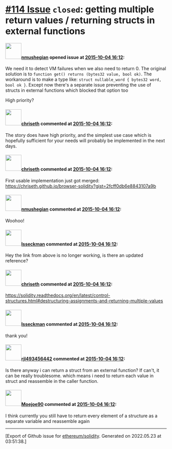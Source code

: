 # [\#114 Issue](https://github.com/ethereum/solidity/issues/114) `closed`: getting multiple return values / returning structs in external functions

#### <img src="https://avatars.githubusercontent.com/u/924397?u=4c3e5a7b67595961461f5ac3e1dd41aca26a5b4b&v=4" width="50">[nmushegian](https://github.com/nmushegian) opened issue at [2015-10-04 16:12](https://github.com/ethereum/solidity/issues/114):

We need it to detect VM failures when we also need to return 0. The original solution is to `function get() returns (bytes32 value, bool ok)`. The workaround is to make a type like: `struct nullable_word { bytes32 word, bool ok }`. Except now there's a separate issue preventing the use of structs in external functions which blocked that option too

High priority?


#### <img src="https://avatars.githubusercontent.com/u/9073706?v=4" width="50">[chriseth](https://github.com/chriseth) commented at [2015-10-04 16:12](https://github.com/ethereum/solidity/issues/114#issuecomment-146014780):

The story does have high priority, and the simplest use case which is hopefully sufficient for your needs will probably be implemented in the next days.

#### <img src="https://avatars.githubusercontent.com/u/9073706?v=4" width="50">[chriseth](https://github.com/chriseth) commented at [2015-10-04 16:12](https://github.com/ethereum/solidity/issues/114#issuecomment-147889737):

First usable implementation just got merged: https://chriseth.github.io/browser-solidity?gist=2fcff0db6e8843107a9b

#### <img src="https://avatars.githubusercontent.com/u/924397?u=4c3e5a7b67595961461f5ac3e1dd41aca26a5b4b&v=4" width="50">[nmushegian](https://github.com/nmushegian) commented at [2015-10-04 16:12](https://github.com/ethereum/solidity/issues/114#issuecomment-148027810):

Woohoo!

#### <img src="https://avatars.githubusercontent.com/u/5060910?u=460400c32b9b4b849e80917f9ef63aa818fc150a&v=4" width="50">[lsseckman](https://github.com/lsseckman) commented at [2015-10-04 16:12](https://github.com/ethereum/solidity/issues/114#issuecomment-164516206):

Hey the link from above is no longer working, is there an updated reference?

#### <img src="https://avatars.githubusercontent.com/u/9073706?v=4" width="50">[chriseth](https://github.com/chriseth) commented at [2015-10-04 16:12](https://github.com/ethereum/solidity/issues/114#issuecomment-164525867):

https://solidity.readthedocs.org/en/latest/control-structures.html#destructuring-assignments-and-returning-multiple-values

#### <img src="https://avatars.githubusercontent.com/u/5060910?u=460400c32b9b4b849e80917f9ef63aa818fc150a&v=4" width="50">[lsseckman](https://github.com/lsseckman) commented at [2015-10-04 16:12](https://github.com/ethereum/solidity/issues/114#issuecomment-164531967):

thank you!

#### <img src="https://avatars.githubusercontent.com/u/5959481?v=4" width="50">[rjl493456442](https://github.com/rjl493456442) commented at [2015-10-04 16:12](https://github.com/ethereum/solidity/issues/114#issuecomment-229593643):

Is there anyway i can return a struct from an external function?
If can't, it can be really troublesome. which means i need to return each value in struct and reassemble in the caller function.

#### <img src="https://avatars.githubusercontent.com/u/23242822?u=33848fcc7ca6fe4ac6b4b8c46689b7ac0bca86ea&v=4" width="50">[Moejoe90](https://github.com/Moejoe90) commented at [2015-10-04 16:12](https://github.com/ethereum/solidity/issues/114#issuecomment-296639532):

I think currently you still have to return every element of a structure as a separate variable and reassemble again


-------------------------------------------------------------------------------



[Export of Github issue for [ethereum/solidity](https://github.com/ethereum/solidity). Generated on 2022.05.23 at 03:51:38.]
